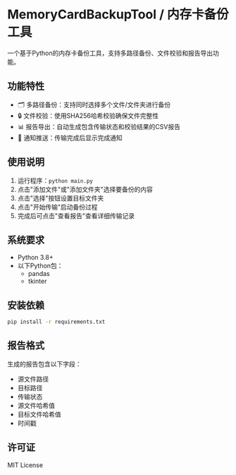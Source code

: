 # MemoryCardBackupTool / 内存卡备份工具

一个基于Python的内存卡备份工具，支持多路径备份、文件校验和报告导出功能。

## 功能特性

- 🗂️ 多路径备份：支持同时选择多个文件/文件夹进行备份
- 🔒 文件校验：使用SHA256哈希校验确保文件完整性
- 📊 报告导出：自动生成包含传输状态和校验结果的CSV报告
- 📢 通知推送：传输完成后显示完成通知

## 使用说明

1. 运行程序：`python main.py`
2. 点击"添加文件"或"添加文件夹"选择要备份的内容
3. 点击"选择"按钮设置目标文件夹
4. 点击"开始传输"启动备份过程
5. 完成后可点击"查看报告"查看详细传输记录

## 系统要求

- Python 3.8+
- 以下Python包：
  - pandas
  - tkinter

## 安装依赖

```bash
pip install -r requirements.txt
```

## 报告格式

生成的报告包含以下字段：
- 源文件路径
- 目标路径  
- 传输状态
- 源文件哈希值
- 目标文件哈希值
- 时间戳

## 许可证

MIT License
